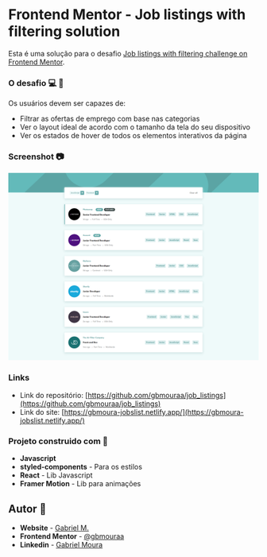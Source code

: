 # Frontend Mentor - Job listings with filtering solution

Esta é uma solução para o desafio [Job listings with filtering challenge on Frontend Mentor](https://www.frontendmentor.io/challenges/job-listings-with-filtering-ivstIPCt).

### O desafio :computer: :rocket:

Os usuários devem ser capazes de:

- Filtrar as ofertas de emprego com base nas categorias
- Ver o layout ideal de acordo com o tamanho da tela do seu dispositivo
- Ver os estados de hover de todos os elementos interativos da página

### Screenshot :camera:

![](./public/images/screenshot.png)

### Links

- Link do repositório: [https://github.com/gbmouraa/job_listings](https://github.com/gbmouraa/job_listings)
- Link do site: [https://gbmoura-jobslist.netlify.app/](https://gbmoura-jobslist.netlify.app/)

### Projeto construido com :hammer:

- **Javascript**
- **styled-components** - Para os estilos
- **React** - Lib Javascript
- **Framer Motion** - Lib para animações

## Autor :raising_hand:

- **Website** - [Gabriel M.](https://gmouradev.netlify.app/)
- **Frontend Mentor** - [@gbmouraa](https://www.frontendmentor.io/profile/gbmouraa)
- **Linkedin** - [Gabriel Moura](https://www.linkedin.com/in/gabriel-moura-b63382161/)
